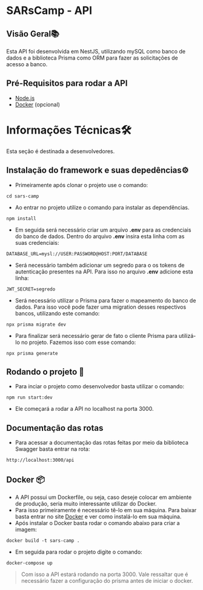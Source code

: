 # SARsCamp - API

## Visão Geral📚

Esta API foi desenvolvida em NestJS, utilizando mySQL como banco de dados e a biblioteca Prisma como ORM para fazer as solicitações de acesso a banco.

## Pré-Requisitos para rodar a API

- [Node.js](https://nodejs.org/en/docs)
- [Docker](https://www.docker.com/) (opcional)

# Informações Técnicas🛠️

Esta seção é destinada a desenvolvedores.

## Instalação do framework e suas depedências⚙️

- Primeiramente após clonar o projeto use o comando:

```
cd sars-camp
```

- Ao entrar no projeto utilize o comando para instalar as dependências.

```
npm install
```

- Em seguida será necessário criar um arquivo **.env** para as credenciais do banco de dados. Dentro do arquivo **.env** insira esta linha com as suas credenciais:

```
DATABASE_URL=mysl://USER:PASSWORD@HOST:PORT/DATABASE
```

- Será necessário também adicionar um segredo para o os tokens de autenticação presentes na API. Para isso no arquivo **.env** adicione esta linha:

```
JWT_SECRET=segredo
```

- Será necessário utilizar o Prisma para fazer o mapeamento do banco de dados. Para isso você pode fazer uma migration desses respectivos bancos, utilizando este comando:

```
npx prisma migrate dev
```

- Para finalizar será necessário gerar de fato o cliente Prisma para utilizá-lo no projeto. Fazemos isso com esse comando:

```
npx prisma generate
```

## Rodando o projeto 🚀

- Para inciar o projeto como desenvolvedor basta utilizar o comando:

```
npm run start:dev
```

- Ele começará a rodar a API no localhost na porta 3000.

## Documentação das rotas

- Para acessar a documentação das rotas feitas por meio da biblioteca Swagger basta entrar na rota:

```
http://localhost:3000/api
```

## Docker 📦

- A API possui um Dockerfile, ou seja, caso deseje colocar em ambiente de produção, seria muito interessante utilizar do Docker.
- Para isso primeiramente é necessário tê-lo em sua máquina. Para baixar basta entrar no site [Docker](https://www.docker.com/) e ver como instalá-lo em sua máquina.
- Após instalar o Docker basta rodar o comando abaixo para criar a imagem:

```
docker build -t sars-camp .
```

- Em seguida para rodar o projeto digite o comando:

```
docker-compose up
```

> Com isso a API estará rodando na porta 3000. Vale ressaltar que é necessário fazer a configuração do prisma antes de iniciar o docker.

